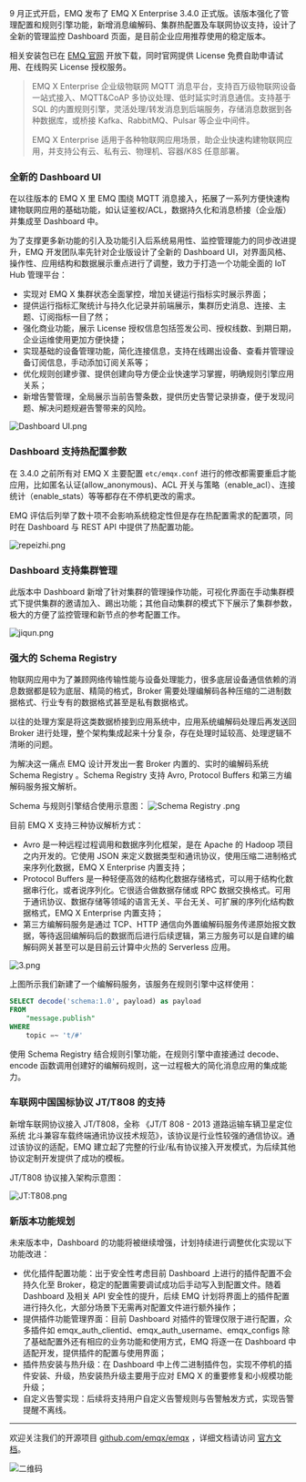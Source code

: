9 月正式开启，EMQ 发布了 EMQ X Enterprise 3.4.0 正式版。该版本强化了管理配置和规则引擎功能，新增消息编解码、集群热配置及车联网协议支持，设计了全新的管理监控 Dashboard 页面，是目前企业应用推荐使用的稳定版本。

相关安装包已在 [EMQ 官网](https://www.emqx.com/zh/try) 开放下载，同时官网提供 License 免费自助申请试用、在线购买 License 授权服务。



> EMQ X Enterprise 企业级物联网 MQTT 消息平台，支持百万级物联网设备一站式接入、MQTT&CoAP 多协议处理、低时延实时消息通信。支持基于 SQL 的内置规则引擎，灵活处理/转发消息到后端服务，存储消息数据到各种数据库，或桥接 Kafka、RabbitMQ、Pulsar 等企业中间件。
>
> EMQ X Enterprise 适用于各种物联网应用场景，助企业快速构建物联网应用，并支持公有云、私有云、物理机、容器/K8S 任意部署。



### 全新的 Dashboard UI

在以往版本的 EMQ X 里 EMQ 围绕 MQTT 消息接入，拓展了一系列方便快速构建物联网应用的基础功能，如认证鉴权/ACL，数据持久化和消息桥接（企业版）并集成至 Dashboard 中。

为了支撑更多新功能的引入及功能引入后系统易用性、监控管理能力的同步改进提升，EMQ 开发团队率先针对企业版设计了全新的 Dashboard UI，对界面风格、操作性、应用结构和数据展示重点进行了调整，致力于打造一个功能全面的 IoT Hub 管理平台：

- 实现对 EMQ X 集群状态全面掌控，增加关键运行指标实时展示界面；
- 提供运行指标汇聚统计与持久化记录并前端展示，集群历史消息、连接、主题、订阅指标一目了然；
- 强化商业功能，展示 License 授权信息包括签发公司、授权线数、到期日期，企业运维使用更加方便快捷；
- 实现基础的设备管理功能，简化连接信息，支持在线踢出设备、查看并管理设备订阅信息，手动添加订阅关系等；
- 优化规则创建步骤、提供创建向导方便企业快速学习掌握，明确规则引擎应用关系；
- 新增告警管理，全局展示当前告警条数，提供历史告警记录排查，便于发现问题、解决问题规避告警带来的风险。

![Dashboard UI.png](https://static.emqx.net/images/6f3c03f102056172d84aab29afc654ae.png)



### Dashboard 支持热配置参数

在 3.4.0 之前所有对 EMQ X 主要配置 `etc/emqx.conf` 进行的修改都需要重启才能应用，比如匿名认证(allow_anonymous)、ACL 开关与策略（enable_acl）、连接统计（enable_stats）等等都存在不停机更改的需求。

EMQ 评估后列举了数十项不会影响系统稳定性但是存在热配置需求的配置项，同时在 Dashboard 与 REST API 中提供了热配置功能。

![repeizhi.png](https://static.emqx.net/images/6c574ccd67fece63188cb2a83ea61c84.png)



### Dashboard 支持集群管理

此版本中 Dashboard 新增了针对集群的管理操作功能，可视化界面在手动集群模式下提供集群的邀请加入、踢出功能；其他自动集群的模式下下展示了集群参数，极大的方便了监控管理和新节点的参考配置工作。

![jiqun.png](https://static.emqx.net/images/048fc753ea01ddfabe89b6867b292e21.png)



### 强大的 Schema Registry 

物联网应用中为了兼顾网络传输性能与设备处理能力，很多底层设备通信依赖的消息数据都是较为底层、精简的格式，Broker 需要处理编解码各种压缩的二进制数据格式、行业专有的数据格式甚至是私有数据格式。

以往的处理方案是将这类数据桥接到应用系统中，应用系统编解码处理后再发送回 Broker 进行处理，整个架构集成起来十分复杂，存在处理时延较高、处理逻辑不清晰的问题。

为解决这一痛点 EMQ 设计开发出一套 Broker 内置的、实时的编解码系统 Schema Registry 。Schema Registry 支持 Avro, Protocol Buffers 和第三方编解码服务报文解析。

Schema 与规则引擎结合使用示意图：
![Schema Registry .png](https://static.emqx.net/images/1f442d7acbb906ef9ba6874ebe074e59.png)



目前 EMQ X 支持三种协议解析方式：

- Avro 是一种远程过程调用和数据序列化框架，是在 Apache 的 Hadoop 项目之内开发的。它使用 JSON 来定义数据类型和通讯协议，使用压缩二进制格式来序列化数据，EMQ X Enterprise 内置支持；
- Protocol Buffers 是一种轻便高效的结构化数据存储格式，可以用于结构化数据串行化，或者说序列化。它很适合做数据存储或 RPC 数据交换格式。可用于通讯协议、数据存储等领域的语言无关、平台无关、可扩展的序列化结构数据格式，EMQ X Enterprise 内置支持；
- 第三方编解码服务是通过 TCP、HTTP 通信向外置编解码服务传递原始报文数据，等待返回编解码后的数据而后进行后续逻辑，第三方服务可以是自建的编解码网关甚至可以是目前云计算中火热的 Serverless 应用。


![3.png](https://static.emqx.net/images/528ce7fdc0f13c8f953717a62330ae6f.png)


上图所示我们新建了一个编解码服务，该服务在规则引擎中这样使用：

```sql
SELECT decode('schema:1.0', payload) as payload
FROM 
	"message.publish"
WHERE
	topic =~ 't/#'
```

使用 Schema Registry 结合规则引擎功能，在规则引擎中直接通过 decode、encode 函数调用创建好的编解码规则，这一过程极大的简化消息应用的集成能力。



### 车联网中国国标协议 JT/T808 的支持

新增车联网协议接入 JT/T808，全称 《JT/T 808 - 2013 道路运输车辆卫星定位系统 北斗兼容车载终端通讯协议技术规范》，该协议是行业性较强的通信协议。通过该协议的适配，EMQ 建立起了完整的行业/私有协议接入开发模式，为后续其他协议定制开发提供了成功的模板。

 JT/T808 协议接入架构示意图：

![ JT:T808.png](https://static.emqx.net/images/e7458c830281660b826a3f9e3eb115c4.png)





### 新版本功能规划

未来版本中，Dashboard 的功能将被继续增强，计划持续进行调整优化实现以下功能改进：

- 优化插件配置功能：出于安全性考虑目前 Dashboard 上进行的插件配置不会持久化至 Broker，稳定的配置需要调试成功后手动写入到配置文件。随着 Dashboard 及相关 API 安全性的提升，后续 EMQ 计划将界面上的插件配置进行持久化，大部分场景下无需再对配置文件进行额外操作；
- 提供插件功能管理界面：目前 Dashboard 对插件的管理仅限于进行配置，众多插件如 emqx_auth_clientid、emqx_auth_username、emqx_configs 除了基础配置外还有相应的业务功能和使用方式，EMQ 将逐一在 Dashboard 中适配开发，提供插件的配置与使用界面；
- 插件热安装与热升级：在 Dashboard 中上传二进制插件包，实现不停机的插件安装、升级，热安装热升级主要用于应对 EMQ X 的重要修复和小规模功能升级；
- 自定义告警实现：后续将支持用户自定义告警规则与告警触发方式，实现告警提醒不离线。

------

欢迎关注我们的开源项目 [github.com/emqx/emqx](https://github.com/emqx/emqx) ，详细文档请访问 [官方文档](https://docs.emqx.io/broker/cn)。

![二维码](https://static.emqx.net/images/b99a97727d6f86a9912846e145b8b124.jpg)
